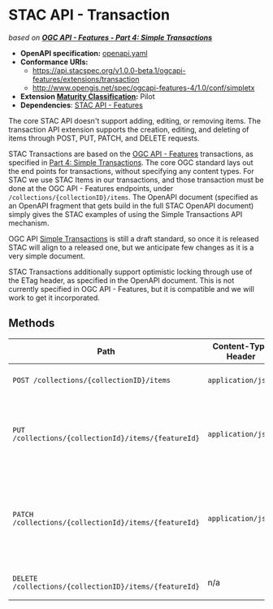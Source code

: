 # STAC API - Transaction 

*based on [**OGC API - Features - Part 4: Simple Transactions**](https://www.ogc.org/standards/ogcapi-features)*

- **OpenAPI specification:** [openapi.yaml](openapi.yaml)
- **Conformance URIs:**
  - <https://api.stacspec.org/v1.0.0-beta.1/ogcapi-features/extensions/transaction>
  - <http://www.opengis.net/spec/ogcapi-features-4/1.0/conf/simpletx>
- **Extension [Maturity Classification](../../../extensions.md#extension-maturity):** Pilot
- **Dependencies**: [STAC API - Features](../../README.md)

The core STAC API doesn't support adding, editing, or removing items.
The transaction API extension supports the creation, editing, and deleting of items through POST, PUT, PATCH, and DELETE requests.

STAC Transactions are based on the [OGC API - Features](https://ogcapi.ogc.org/features/) transactions, as 
specified in [Part 4: Simple Transactions](http://docs.opengeospatial.org/DRAFTS/20-002.html). The core
OGC standard lays out the end points for transactions, without specifying any content types. For STAC we
use STAC Items in our transactions, and those transaction must be done at the OGC API - Features endpoints,
under `/collections/{collectionID}/items`. The OpenAPI document (specified as an OpenAPI fragment that 
gets build in the full STAC OpenAPI document) simply gives the STAC examples of using the
Simple Transactions API mechanism.

OGC API [Simple Transactions](http://docs.opengeospatial.org/DRAFTS/20-002.html) is still a draft standard, so 
once it is released STAC will align to a released one, but we anticipate few changes as it is a very simple document.

STAC Transactions additionally support optimistic locking through use of the ETag header, as specified in the
OpenAPI document. This is not currently specified in OGC API - Features, but it is compatible and we will 
work to get it incorporated.

## Methods

| Path                                                   | Content-Type Header | Description |
| ------------------------------------------------------ | ------------------- | ----------- |
| `POST /collections/{collectionID}/items`               | `application/json`  | Adds a new item to a collection. |
| `PUT /collections/{collectionId}/items/{featureId}`    | `application/json`  | Updates an existing item by ID using a complete item description. |
| `PATCH /collections/{collectionId}/items/{featureId}`  | `application/json`  | Updates an existing item by ID using a partial item description, compliant with [RFC 7386](https://tools.ietf.org/html/rfc7386). |
| `DELETE /collections/{collectionID}/items/{featureId}` | n/a                 | Deletes an existing item by ID. |
